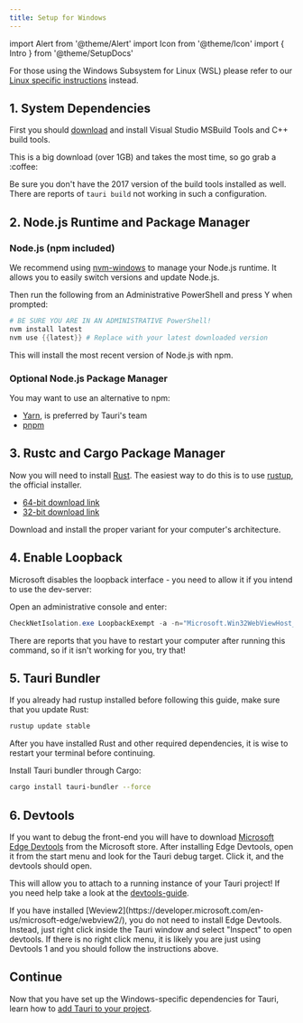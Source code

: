 ```yaml
---
title: Setup for Windows
---
```


import Alert from '@theme/Alert'
import Icon from '@theme/Icon'
import { Intro } from '@theme/SetupDocs'

<Alert title="Note">

For those using the Windows Subsystem for Linux (WSL) please refer to our [Linux specific instructions](/docs/getting-started/setup-linux) instead.
</Alert>

<Intro />

## 1. System Dependencies&nbsp;<Icon title="alert" color="danger"/>

First you should <a href="https://aka.ms/buildtools" target="_blank">download</a> and install Visual Studio MSBuild Tools and C++ build tools.

<Alert title="Note">
This is a big download (over 1GB) and takes the most time, so go grab a :coffee:
</Alert>

<Alert type="warning">

Be sure you don't have the 2017 version of the build tools installed as well. There are reports of `tauri build` not working in such a configuration.
</Alert>

## 2. Node.js Runtime and Package Manager&nbsp;<Icon title="control-skip-forward" color="warning"/>

### Node.js (npm included)

We recommend using <a href="https://github.com/coreybutler/nvm-windows#installation--upgrades" target="_blank">nvm-windows</a> to manage your Node.js runtime. It allows you to easily switch versions and update Node.js.

Then run the following from an Administrative PowerShell and press Y when prompted:

```powershell
# BE SURE YOU ARE IN AN ADMINISTRATIVE PowerShell!
nvm install latest
nvm use {{latest}} # Replace with your latest downloaded version
```

This will install the most recent version of Node.js with npm.

### Optional Node.js Package Manager

You may want to use an alternative to npm:

- <a href="https://yarnpkg.com/getting-started" target="_blank">Yarn</a>, is preferred by Tauri's team
- <a href="https://pnpm.js.org/en/installation" target="_blank">pnpm</a>

## 3. Rustc and Cargo Package Manager&nbsp;<Icon title="control-skip-forward" color="warning"/>

Now you will need to install <a href="https://www.rust-lang.org/" target="_blank">Rust</a>. The easiest way to do this is to use <a href="https://rustup.rs/" target="_blank">rustup</a>, the official installer.

- <a href="https://win.rustup.rs/x86_64" target="_blank">64-bit download link</a>
- <a href="https://win.rustup.rs/i686" target="_blank">32-bit download link</a>

Download and install the proper variant for your computer's architecture.

## 4. Enable Loopback&nbsp;<Icon title="control-skip-forward" color="warning"/>

Microsoft disables the loopback interface - you need to allow it if you intend to use the dev-server:

Open an administrative console and enter:

```powershell
CheckNetIsolation.exe LoopbackExempt -a -n="Microsoft.Win32WebViewHost_cw5n1h2txyewy"
```

<Alert title="Note">
There are reports that you have to restart your computer after running this command, so if it isn't working for you, try that!
</Alert>

## 5. Tauri Bundler&nbsp;<Icon title="alert" color="danger"/>

If you already had rustup installed before following this guide, make sure that you update Rust:

```powershell
rustup update stable
```

After you have installed Rust and other required dependencies, it is wise to restart your terminal before continuing.

Install Tauri bundler through Cargo:

```sh
cargo install tauri-bundler --force
```

## 6. Devtools&nbsp;<Icon title="info-alt" color="info"/>

If you want to debug the front-end you will have to download <a href="https://www.microsoft.com/store/p/microsoft-edge-devtools-preview/9mzbfrmz0mnj" target="_blank">Microsoft Edge Devtools</a> from the Microsoft store. After installing Edge Devtools, open it from the start menu and look for the Tauri debug target. Click it, and the devtools should open.

This will allow you to attach to a running instance of your Tauri project!
If you need help take a look at the <a href="https://docs.microsoft.com/en-us/microsoft-edge/devtools-guide" target="_blank">devtools-guide</a>.

<Alert title="Note">
If you have installed [Weview2](https://developer.microsoft.com/en-us/microsoft-edge/webview2/), you do not need to install Edge Devtools. Instead, just right click inside the Tauri window and select "Inspect" to open devtools. If there is no right click menu, it is likely you are just using Devtools 1 and you should follow the instructions above.
</Alert>

## Continue

Now that you have set up the Windows-specific dependencies for Tauri, learn how to [add Tauri to your project](/docs/usage/development/integration).
